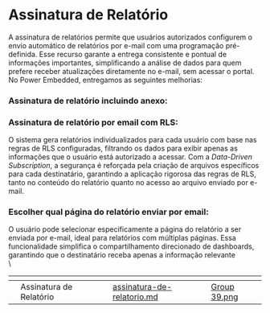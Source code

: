 # Assinatura de Relatório

A assinatura de relatórios permite que usuários autorizados configurem o envio automático de relatórios por e-mail com uma programação pré-definida. Esse recurso garante a entrega consistente e pontual de informações importantes, simplificando a análise de dados para quem prefere receber atualizações diretamente no e-mail, sem acessar o portal.\
No Power Embedded,  entregamos as seguintes melhorias:&#x20;



### Assinatura de relatório incluindo anexo:





### Assinatura de relatório por email com RLS:&#x20;

O sistema gera relatórios individualizados para cada usuário com base nas regras de RLS configuradas, filtrando os dados para exibir apenas as informações que o usuário está autorizado a acessar. Com a _Data-Driven Subscription_, a segurança é reforçada pela criação de arquivos específicos para cada destinatário, garantindo a aplicação rigorosa das regras de RLS, tanto no conteúdo do relatório quanto no acesso ao arquivo enviado por e-mail.



### Escolher qual página do relatório enviar por email:

O usuário pode selecionar especificamente a página do relatório a ser enviada por e-mail, ideal para relatórios com múltiplas páginas. Essa funcionalidade simplifica o compartilhamento direcionado de dashboards, garantindo que o destinatário receba apenas a informação relevante\
\


&#x20;



<table data-view="cards"><thead><tr><th></th><th></th><th></th><th data-hidden data-type="content-ref"></th><th data-hidden data-card-cover data-type="files"></th></tr></thead><tbody><tr><td></td><td>Assinatura de Relatório </td><td></td><td><a href="../portal-de-relatorios/assinatura-de-relatorio.md">assinatura-de-relatorio.md</a></td><td><a href="../.gitbook/assets/Group 39.png">Group 39.png</a></td></tr></tbody></table>
